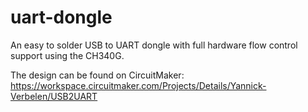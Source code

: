 # uart-dongle
An easy to solder USB to UART dongle with full hardware flow control support using the CH340G.

The design can be found on CircuitMaker: https://workspace.circuitmaker.com/Projects/Details/Yannick-Verbelen/USB2UART
